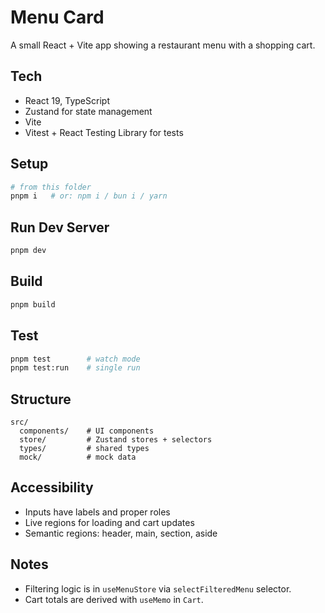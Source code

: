 # Menu Card

A small React + Vite app showing a restaurant menu with a shopping cart.

## Tech
- React 19, TypeScript
- Zustand for state management
- Vite
- Vitest + React Testing Library for tests

## Setup
```bash
# from this folder
pnpm i   # or: npm i / bun i / yarn
```

## Run Dev Server
```bash
pnpm dev
```

## Build
```bash
pnpm build
```

## Test
```bash
pnpm test        # watch mode
pnpm test:run    # single run
```

## Structure
```
src/
  components/    # UI components
  store/         # Zustand stores + selectors
  types/         # shared types
  mock/          # mock data
```

## Accessibility
- Inputs have labels and proper roles
- Live regions for loading and cart updates
- Semantic regions: header, main, section, aside

## Notes
- Filtering logic is in `useMenuStore` via `selectFilteredMenu` selector.
- Cart totals are derived with `useMemo` in `Cart`.
